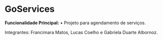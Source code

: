 # GoServices

**Funcionalidade Principal:** 
• Projeto para agendamento de serviços.

Integrantes:
 Francimara Matos, Lucas Coelho e Gabriela Duarte Albornoz.
